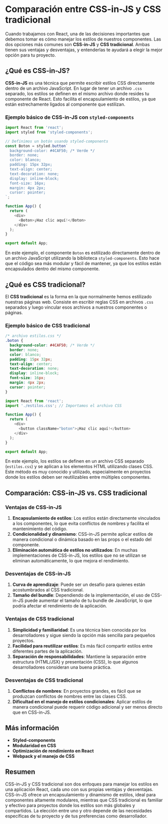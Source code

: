 # Comparación entre CSS-in-JS y CSS tradicional

Cuando trabajamos con React, una de las decisiones importantes que debemos tomar es cómo manejar los estilos de nuestros componentes. Las dos opciones más comunes son **CSS-in-JS** y **CSS tradicional**. Ambas tienen sus ventajas y desventajas, y entenderlas te ayudará a elegir la mejor opción para tu proyecto.

## ¿Qué es CSS-in-JS?

**CSS-in-JS** es una técnica que permite escribir estilos CSS directamente dentro de un archivo JavaScript. En lugar de tener un archivo `.css` separado, los estilos se definen en el mismo archivo donde resides tu componente de React. Esto facilita el encapsulamiento de estilos, ya que están estrechamente ligados al componente que estilizan.

### Ejemplo básico de CSS-in-JS con `styled-components`

```javascript
import React from 'react';
import styled from 'styled-components';

// Definimos un botón usando styled-components
const Boton = styled.button`
  background-color: #4CAF50; /* Verde */
  border: none;
  color: blanco;
  padding: 15px 32px;
  text-align: center;
  text-decoration: none;
  display: inline-block;
  font-size: 16px;
  margin: 4px 2px;
  cursor: pointer;
`;

function App() {
  return (
    <div>
      <Boton>¡Haz clic aquí!</Boton>
    </div>
  );
}

export default App;
```

En este ejemplo, el componente `Boton` es estilizado directamente dentro de un archivo JavaScript utilizando la biblioteca `styled-components`. Esto hace que el código sea más modular y fácil de mantener, ya que los estilos están encapsulados dentro del mismo componente.

## ¿Qué es CSS tradicional?

El **CSS tradicional** es la forma en la que normalmente hemos estilizado nuestras páginas web. Consiste en escribir reglas CSS en archivos `.css` separados y luego vincular esos archivos a nuestros componentes o páginas. 

### Ejemplo básico de CSS tradicional

```css
/* archivo estilos.css */
.boton {
  background-color: #4CAF50; /* Verde */
  border: none;
  color: blanco;
  padding: 15px 32px;
  text-align: center;
  text-decoration: none;
  display: inline-block;
  font-size: 16px;
  margin: 4px 2px;
  cursor: pointer;
}
```

```javascript
import React from 'react';
import './estilos.css'; // Importamos el archivo CSS

function App() {
  return (
    <div>
      <button className="boton">¡Haz clic aquí!</button>
    </div>
  );
}

export default App;
```

En este ejemplo, los estilos se definen en un archivo CSS separado (`estilos.css`) y se aplican a los elementos HTML utilizando clases CSS. Este método es muy conocido y utilizado, especialmente en proyectos donde los estilos deben ser reutilizables entre múltiples componentes.

## Comparación: CSS-in-JS vs. CSS tradicional

### Ventajas de CSS-in-JS

1. **Encapsulamiento de estilos**: Los estilos están directamente vinculados a los componentes, lo que evita conflictos de nombres y facilita el mantenimiento del código.
2. **Condicionalidad y dinamismo**: CSS-in-JS permite aplicar estilos de manera condicional o dinámica basado en las props o el estado del componente.
3. **Eliminación automática de estilos no utilizados**: En muchas implementaciones de CSS-in-JS, los estilos que no se utilizan se eliminan automáticamente, lo que mejora el rendimiento.

### Desventajas de CSS-in-JS

1. **Curva de aprendizaje**: Puede ser un desafío para quienes están acostumbrados al CSS tradicional.
2. **Tamaño del bundle**: Dependiendo de la implementación, el uso de CSS-in-JS puede aumentar el tamaño de tu bundle de JavaScript, lo que podría afectar el rendimiento de la aplicación.

### Ventajas de CSS tradicional

1. **Simplicidad y familiaridad**: Es una técnica bien conocida por los desarrolladores y sigue siendo la opción más sencilla para pequeños proyectos.
2. **Facilidad para reutilizar estilos**: Es más fácil compartir estilos entre diferentes partes de la aplicación.
3. **Separación de responsabilidades**: Mantiene la separación entre estructura (HTML/JSX) y presentación (CSS), lo que algunos desarrolladores consideran una buena práctica.

### Desventajas de CSS tradicional

1. **Conflictos de nombres**: En proyectos grandes, es fácil que se produzcan conflictos de nombres entre las clases CSS.
2. **Dificultad en el manejo de estilos condicionales**: Aplicar estilos de manera condicional puede requerir código adicional y ser menos directo que en CSS-in-JS.

## Más información

- **Styled-components**
- **Modularidad en CSS**
- **Optimización de rendimiento en React**
- **Webpack y el manejo de CSS**

## Resumen

CSS-in-JS y CSS tradicional son dos enfoques para manejar los estilos en una aplicación React, cada uno con sus propias ventajas y desventajas. CSS-in-JS ofrece un encapsulamiento y dinamismo de estilos, ideal para componentes altamente modulares, mientras que CSS tradicional es familiar y efectivo para proyectos donde los estilos son más globales y compartidos. La elección entre uno y otro depende de las necesidades específicas de tu proyecto y de tus preferencias como desarrollador.